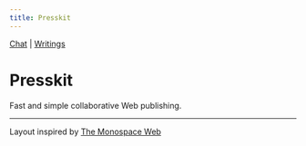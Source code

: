 ```yaml
---
title: Presskit
---
```


[Chat](/chat) | [Writings](/blog)

# Presskit
Fast and simple collaborative Web publishing.


---
Layout inspired by [The Monospace Web](https://owickstrom.github.io/the-monospace-web/)
